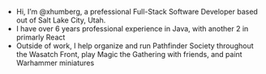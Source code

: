 - Hi, I’m @xhumberg, a prefessional Full-Stack Software Developer based out of Salt Lake City, Utah. 
- I have over 6 years professional experience in Java, with another 2 in primarly React
- Outside of work, I help organize and run Pathfinder Society throughout the Wasatch Front, play Magic the Gathering with friends, and paint Warhammer miniatures
